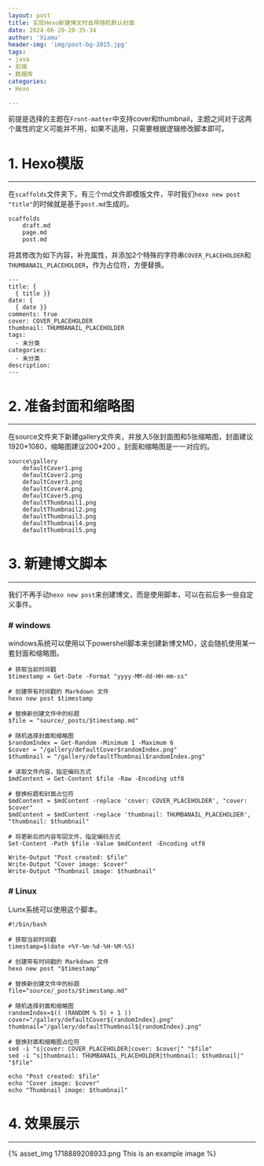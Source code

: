 ```yaml
---
layout: post
title: 实现Hexo新建博文时自带随机默认封面
date: 2024-06-20-20-35-34
author: 'Xiamu'
header-img: 'img/post-bg-2015.jpg'
tags:
- java
- 前端
- 数据库
categories:
- Hexo

---
```



前提是选择的主题在`Front-matter`中支持cover和thumbnail，主题之间对于这两个属性的定义可能并不用，如果不适用，只需要根据逻辑修改脚本即可。

# 1. Hexo模版
--------------------

在`scaffolds`文件夹下，有三个md文件即模版文件，平时我们`hexo new post "title"`的时候就是基于`post.md`生成的。

```prism language-txt
scaffolds
    draft.md
    page.md
    post.md
```

将其修改为如下内容，补充属性，并添加2个特殊的字符串`COVER_PLACEHOLDER`和`THUMBANAIL_PLACEHOLDER`，作为占位符，方便替换。

```prism language-txt
---
title: {
  { title }}
date: {
  { date }}
comments: true
cover: COVER_PLACEHOLDER
thumbnail: THUMBANAIL_PLACEHOLDER
tags:
  - 未分类
categories:
  - 未分类
description:
---
```

# 2. 准备封面和缩略图
-------------------

在source文件夹下新建gallery文件夹，并放入5张封面图和5张缩略图，封面建议1920\*1080，缩略图建议200\*200 。封面和缩略图是一一对应的。

    source\gallery
        defaultCover1.png
        defaultCover2.png
        defaultCover3.png
        defaultCover4.png
        defaultCover5.png
        defaultThumbnail1.png
        defaultThumbnail2.png
        defaultThumbnail3.png
        defaultThumbnail4.png
        defaultThumbnail5.png

# 3. 新建博文脚本
-----------------

我们不再手动`hexo new post`来创建博文，而是使用脚本，可以在前后多一些自定义事件。

### # windows

windows系统可以使用以下powershell脚本来创建新博文MD，这会随机使用某一套封面和缩略图。

```prism language-ps
# 获取当前时间戳
$timestamp = Get-Date -Format "yyyy-MM-dd-HH-mm-ss"

# 创建带有时间戳的 Markdown 文件
hexo new post $timestamp

# 替换新创建文件中的标题
$file = "source/_posts/$timestamp.md"

# 随机选择封面和缩略图
$randomIndex = Get-Random -Minimum 1 -Maximum 6
$cover = "/gallery/defaultCover$randomIndex.png"
$thumbnail = "/gallery/defaultThumbnail$randomIndex.png"

# 读取文件内容，指定编码方式
$mdContent = Get-Content $file -Raw -Encoding utf8

# 替换标题和封面占位符
$mdContent = $mdContent -replace 'cover: COVER_PLACEHOLDER', "cover: $cover"
$mdContent = $mdContent -replace 'thumbnail: THUMBANAIL_PLACEHOLDER', "thumbnail: $thumbnail"

# 将更新后的内容写回文件，指定编码方式
Set-Content -Path $file -Value $mdContent -Encoding utf8

Write-Output "Post created: $file"
Write-Output "Cover image: $cover"
Write-Output "Thumbnail image: $thumbnail"

```

### # Linux

Liunx系统可以使用这个脚本。

```prism language-bash
#!/bin/bash

# 获取当前时间戳
timestamp=$(date +%Y-%m-%d-%H-%M-%S)

# 创建带有时间戳的 Markdown 文件
hexo new post "$timestamp"

# 替换新创建文件中的标题
file="source/_posts/$timestamp.md"

# 随机选择封面和缩略图
randomIndex=$(( (RANDOM % 5) + 1 ))
cover="/gallery/defaultCover${randomIndex}.png"
thumbnail="/gallery/defaultThumbnail${randomIndex}.png"

# 替换封面和缩略图占位符
sed -i "s|cover: COVER_PLACEHOLDER|cover: $cover|" "$file"
sed -i "s|thumbnail: THUMBANAIL_PLACEHOLDER|thumbnail: $thumbnail|" "$file"

echo "Post created: $file"
echo "Cover image: $cover"
echo "Thumbnail image: $thumbnail"

```

# 4. 效果展示
----------------

{% asset_img 1718889208933.png This is an example image %}
